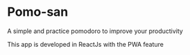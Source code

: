 # Pomo-san

A simple and practice pomodoro to improve your productivity

This app is developed in ReactJs with the PWA feature
